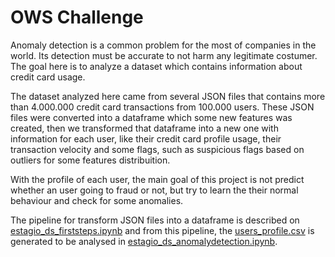 # OWS Challenge

Anomaly detection is a common problem for the most of companies in the world. Its detection must be accurate to not harm any legitimate costumer. The goal here is to analyze a dataset which contains information about credit card usage.

The dataset analyzed here came from several JSON files that contains more than 4.000.000 credit card transactions from 100.000 users. These JSON files were converted into a dataframe which some new features was created, then we transformed that dataframe into a new one with information for each user, like their credit card profile usage, their transaction velocity and some flags, such as suspicious flags based on outliers for some features distribuition.

With the profile of each user, the main goal of this project is not predict whether an user going to fraud or not, but try to learn the their normal behaviour and check for some anomalies.

The pipeline for transform JSON files into a dataframe is described on [estagio_ds_firststeps.ipynb](../blob/main/estagio_ds_firststeps.ipynb) and from this pipeline, the [users_profile.csv](../blob/main/users_profile.csv) is generated to be analysed in [estagio_ds_anomalydetection.ipynb](../blob/main/estagio_ds_anomalydetection.ipynb).

